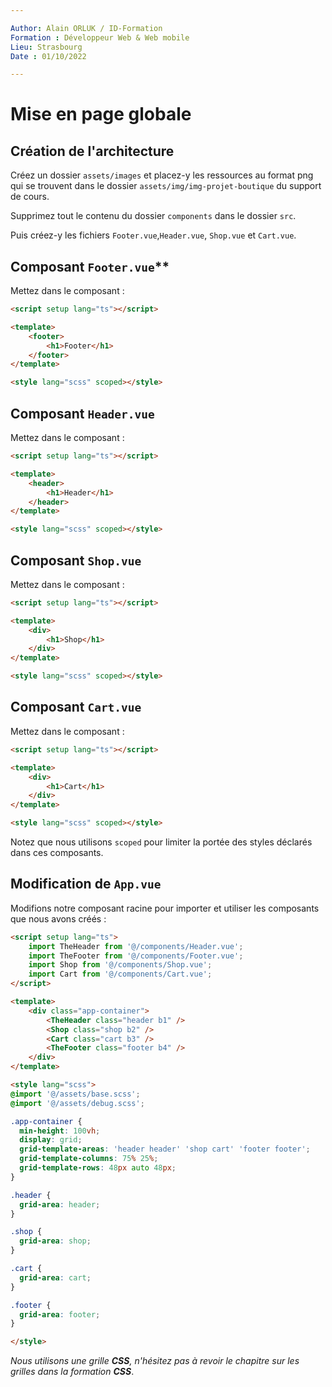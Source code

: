 ```yaml
---

Author: Alain ORLUK / ID-Formation  
Formation : Développeur Web & Web mobile  
Lieu: Strasbourg
Date : 01/10/2022 

---
```

# **Mise en page globale**

## **Création de l'architecture**

Créez un dossier `assets/images` et placez-y les ressources au format png qui se trouvent dans le dossier `assets/img/img-projet-boutique` du support de cours.  

Supprimez tout le contenu du dossier `components` dans le dossier `src`.  

Puis créez-y les fichiers `Footer.vue`,`Header.vue`, `Shop.vue` et `Cart.vue`.  

## Composant `Footer.vue`**

Mettez dans le composant :  

```html
<script setup lang="ts"></script>

<template>
    <footer>
        <h1>Footer</h1>
    </footer>
</template>

<style lang="scss" scoped></style>
```

## **Composant `Header.vue`**

Mettez dans le composant :  

```html
<script setup lang="ts"></script>

<template>
    <header>
        <h1>Header</h1>
    </header>
</template>

<style lang="scss" scoped></style>
```

## **Composant `Shop.vue`**

Mettez dans le composant :  

```html
<script setup lang="ts"></script>

<template>
    <div>
        <h1>Shop</h1>
    </div>
</template>

<style lang="scss" scoped></style>
```

## **Composant `Cart.vue`**

Mettez dans le composant :  

```html
<script setup lang="ts"></script>

<template>
    <div>
        <h1>Cart</h1>
    </div>
</template>

<style lang="scss" scoped></style>
```

Notez que nous utilisons `scoped` pour limiter la portée des styles déclarés dans ces composants.  

## **Modification de `App.vue`**

Modifions notre composant racine pour importer et utiliser les composants que nous avons créés :  

```html
<script setup lang="ts">
    import TheHeader from '@/components/Header.vue';
    import TheFooter from '@/components/Footer.vue';
    import Shop from '@/components/Shop.vue';
    import Cart from '@/components/Cart.vue';
</script>

<template>
    <div class="app-container">
        <TheHeader class="header b1" />
        <Shop class="shop b2" />
        <Cart class="cart b3" />
        <TheFooter class="footer b4" />
    </div>
</template>

<style lang="scss">
@import '@/assets/base.scss';
@import '@/assets/debug.scss';

.app-container {
  min-height: 100vh;
  display: grid;
  grid-template-areas: 'header header' 'shop cart' 'footer footer';
  grid-template-columns: 75% 25%;
  grid-template-rows: 48px auto 48px;
}

.header {
  grid-area: header;
}

.shop {
  grid-area: shop;
}

.cart {
  grid-area: cart;
}

.footer {
  grid-area: footer;
}

</style>
```

*Nous utilisons une grille **CSS**, n'hésitez pas à revoir le chapitre sur les grilles dans la formation **CSS***.
